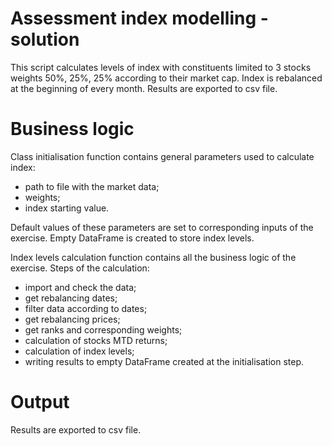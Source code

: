 # Assessment index modelling - solution
This script calculates levels of index with constituents limited to 3 stocks weights 50%,  25%, 25% according to their market cap. Index is rebalanced at the beginning of every month. Results are exported to csv file.

# Business logic

Class initialisation function contains general parameters used to calculate index:
 * path to file with the market data;
 * weights; 
 * index starting value.

Default values of these parameters are set to corresponding inputs of the exercise.
Empty DataFrame is created to store index levels.


Index levels calculation function contains all the business logic of the exercise. Steps of the calculation:
 * import and check the data;
 * get rebalancing dates;
 * filter data according to dates;
 * get rebalancing prices;
 * get ranks and corresponding weights;
 * calculation of stocks MTD returns;
 * calculation of index levels;
 * writing results to empty DataFrame created at the initialisation step.

# Output
Results are exported to csv file. 
